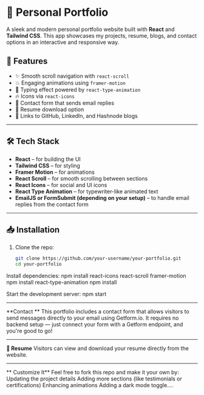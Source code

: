 # 🌟 Personal Portfolio

A sleek and modern personal portfolio website built with **React** and **Tailwind CSS**. This app showcases my projects, resume, blogs, and contact options in an interactive and responsive way.

## 🚀 Features

- ✨ Smooth scroll navigation with `react-scroll`
- 💥 Engaging animations using `framer-motion`
- 🎤 Typing effect powered by `react-type-animation`
- 🔥 Icons via `react-icons`
- 💌 Contact form that sends email replies
- 📄 Resume download option
- 🔗 Links to GitHub, LinkedIn, and Hashnode blogs

---

## 🛠️ Tech Stack

- **React** – for building the UI
- **Tailwind CSS** – for styling
- **Framer Motion** – for animations
- **React Scroll** – for smooth scrolling between sections
- **React Icons** – for social and UI icons
- **React Type Animation** – for typewriter-like animated text
- **EmailJS or FormSubmit (depending on your setup)** – to handle email replies from the contact form

---

## 📥 Installation

1. Clone the repo:

   ```bash
   git clone https://github.com/your-username/your-portfolio.git
   cd your-portfolio
   
Install dependencies:
npm install react-icons react-scroll framer-motion
npm install react-type-animation
npm install

Start the development server:
npm start

---

**Contact **
This portfolio includes a contact form that allows visitors to send messages directly to your email using Getform.io. It requires no backend setup — just connect your form with a Getform endpoint, and you're good to go!

---

**📄 Resume**
Visitors can view and download your resume directly from the website.

---

** Customize It**
Feel free to fork this repo and make it your own by:
Updating the project details
Adding more sections (like testimonials or certifications)
Enhancing animations
Adding a dark mode toggle....

